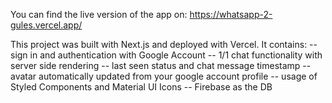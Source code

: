 You can find the live version of the app on: https://whatsapp-2-gules.vercel.app/


This project was built with Next.js and deployed with Vercel. 
It contains:
-- sign in and authentication with Google Account
-- 1/1 chat functionality with server side rendering
-- last seen status and chat message timestamp
-- avatar automatically updated from your google account profile
-- usage of Styled Components and Material UI Icons
-- Firebase as the DB
